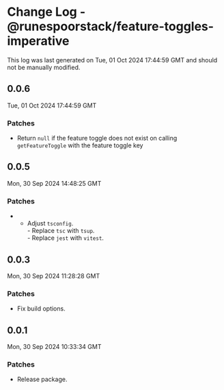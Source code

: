 # Change Log - @runespoorstack/feature-toggles-imperative

This log was last generated on Tue, 01 Oct 2024 17:44:59 GMT and should not be manually modified.

## 0.0.6
Tue, 01 Oct 2024 17:44:59 GMT

### Patches

- Return `null` if the feature toggle does not exist on calling `getFeatureToggle` with the feature toggle key

## 0.0.5
Mon, 30 Sep 2024 14:48:25 GMT

### Patches

- - Adjust `tsconfig`.<br/>- Replace `tsc` with `tsup`.<br/>- Replace `jest` with `vitest`.

## 0.0.3
Mon, 30 Sep 2024 11:28:28 GMT

### Patches

- Fix build options.

## 0.0.1
Mon, 30 Sep 2024 10:33:34 GMT

### Patches

- Release package.

